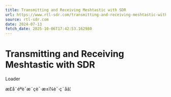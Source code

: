 ```yaml
---
title: Transmitting and Receiving Meshtastic with SDR
url: https://www.rtl-sdr.com/transmitting-and-receiving-meshtastic-with-sdr/
source: rtl-sdr.com
date: 2024-07-13
fetch_date: 2025-10-06T17:42:53.162980
---
```


# Transmitting and Receiving Meshtastic with SDR

Loader

æ­£å¨éªè¯æ¨çè¯·æ±ï¼è¯·ç¨åâ¦
